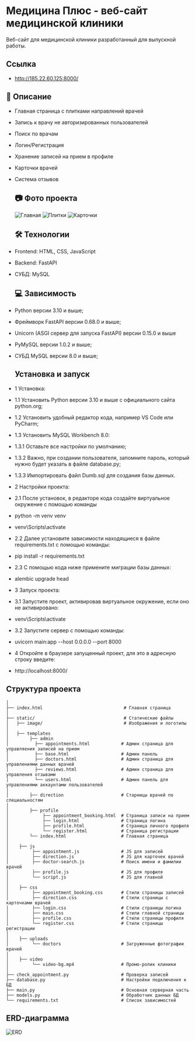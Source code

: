 # Медицина Плюс - веб-сайт медицинской клиники
Веб-сайт для медицинской клиники разработанный для выпускной работы.

## Ссылка

- http://185.22.60.125:8000/

## 📌 Описание

- Главная страница с плитками направлений врачей
- Запись к врачу не авторизированных пользователей
- Поиск по врачам 
- Логин/Регистрация 
- Хранение записей на прием в профиле
- Карточки врачей
- Система отзывов

  ## 📷 Фото проекта

  ![Главная](https://github.com/lisitsya567/image_1/blob/main/main.png)
  ![Плитки](https://github.com/lisitsya567/image_1/blob/main/plitki.png)
  ![Карточки](https://github.com/lisitsya567/image_1/blob/main/vra4i.png)

  ## 🛠️ Технологии

- Frontend: HTML, CSS, JavaScript
- Backend: FastAPI
- СУБД: MySQL

  ## 💻 Зависимость

- Python версии 3.10 и выше;
- Фреймворк FastAPI версии 0.68.0 и выше;
- Unicorn (ASGI сервер для запуска FastAPI) версии 0.15.0 и выше
- PyMySQL версии 1.0.2 и выше;
- СУБД MySQL версии 8.0 и выше;

  ## Установка и запуск

- 1 Установка:
- 1.1 Установить Python версии 3.10 и выше с официального сайта python.org;
- 1.2 Установить удобный редактор кода, например VS Code или PyCharm;
- 1.3 Установить MySQL Workbench 8.0:
- 1.3.1 Оставьте все настройки по умолчанию;
- 1.3.2 Важно, при создании пользователя, запомните пароль, который нужно будет указать в файле database.py;
- 1.3.3 Импортировать файл Dumb.sql для создания базы данных.
- 2 Настройки проекта:
- 2.1 После установок, в редакторе кода создайте виртуальное окружение с помощью команды
- python -m venv venv
- venv\Scripts\activate
- 2.2 Далее установите зависимости находящиеся в файле requirements.txt с помощью команды:
- pip install -r requirements.txt
- 2.3 С помощью кода ниже примените миграции базы данных:
- alembic upgrade head
- 3 Запуск проекта:
- 3.1 Запустите проект, активировав виртуальное окружение, если оно не активировано:
- venv\Scripts\activate
- 3.2 Запустите сервер с помощью команды:
- uvicorn main:app --host 0.0.0.0 --port 8000
- 4 Откройте в браузере запущенный проект, для это в адресную строку введите:
- http://localhost:8000/

## Структура проекта

```
│
├── index.html                               # Главная страница                   
│
├── static/                                  # Статические файлы
│   ├── image/                               # Изображения и логотипы
│ 
│   ├── templates
│        ├── admin
│          ├── appointments.html            # Админ страница для управляения записей на прием
│          ├── base.html                    # Админ панель
│          ├── doctors.html                 # Админ страница для управлениями данных врачей
│          ├── reviews.html                 # Админ страница для управления отзывами
│          └── users.html                   # Админ панель для управлениями аккаунтами пользователей
│ 
│        ├── direction                      # Старницы врачей по специальностям
│ 
│        ├── profile
│             ├── appointment_booking.html  # Страница записи на прием
│             ├── login.html                # Страница логина
│             ├── profile.html              # Страница личного профиля
│             └── register.html             # Страница регистрации
│        └── index.html                     # Главная страница
│  
│    ├── js
│         ├── appointment.js                # JS для записей
│         ├── direction.js                  # JS для карточек врачей
│         ├── doctor-search.js              # Поиск имени и фамилии врачей
│         ├── profile.js                    # JS для профиля
│         └── script.js                     # JS для главной
│ 
│    ├── css
│         ├── appointment_booking.css       # Стили страницы записей
│         ├── direction.css                 # Стили страницы с карточками врачей
│         ├── login.css                     # Стили страницы логина
│         ├── main.css                      # Стили главной страницы
│         ├── profile.css                   # Стили страницы профиля
│         └── register.css                  # Стили страницы регистрации
│ 
│    ├── uploads
│         └── doctors                       # Загруженные фотографии врачей
│ 
│    ├── video
│         └── video-bg.mp4                  # Промо-ролик клиники
│
├── check_appointment.py                    # Проверка записей
├── database.py                             # Настройки подключения к БД
├── main.py                                 # Основная серверная часть
├── models.py                               # Обработчик данных БД
└── requirements.txt                        # Список зависимостей

```

## ERD-диаграмма 

![ERD](https://github.com/lisitsya567/image_1/blob/main/bd%20m%2B.png)
